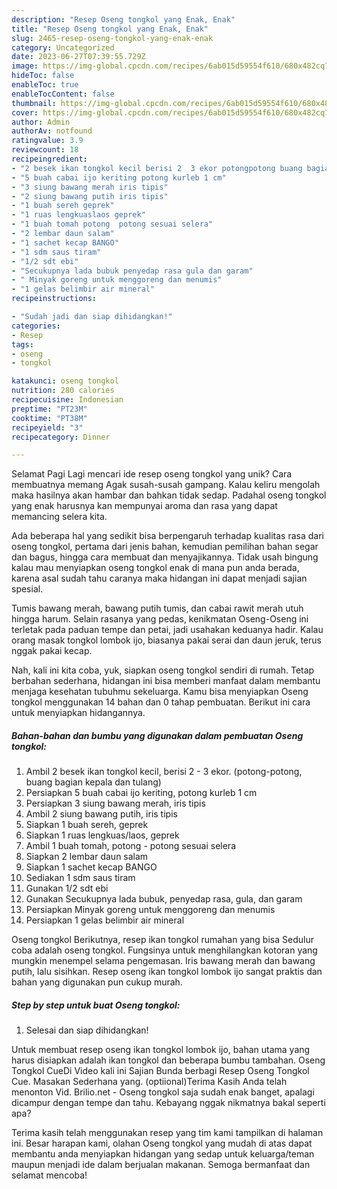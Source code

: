 ```yaml
---
description: "Resep Oseng tongkol yang Enak, Enak"
title: "Resep Oseng tongkol yang Enak, Enak"
slug: 2465-resep-oseng-tongkol-yang-enak-enak
category: Uncategorized
date: 2023-06-27T07:39:55.729Z
image: https://img-global.cpcdn.com/recipes/6ab015d59554f610/680x482cq70/oseng-tongkol-foto-resep-utama.jpg
hideToc: false
enableToc: true
enableTocContent: false
thumbnail: https://img-global.cpcdn.com/recipes/6ab015d59554f610/680x482cq70/oseng-tongkol-foto-resep-utama.jpg
cover: https://img-global.cpcdn.com/recipes/6ab015d59554f610/680x482cq70/oseng-tongkol-foto-resep-utama.jpg
author: Admin
authorAv: notfound
ratingvalue: 3.9
reviewcount: 18
recipeingredient:
- "2 besek ikan tongkol kecil berisi 2  3 ekor potongpotong buang bagian kepala dan tulang"
- "5 buah cabai ijo keriting potong kurleb 1 cm"
- "3 siung bawang merah iris tipis"
- "2 siung bawang putih iris tipis"
- "1 buah sereh geprek"
- "1 ruas lengkuaslaos geprek"
- "1 buah tomah potong  potong sesuai selera"
- "2 lembar daun salam"
- "1 sachet kecap BANGO"
- "1 sdm saus tiram"
- "1/2 sdt ebi"
- "Secukupnya lada bubuk penyedap rasa gula dan garam"
- " Minyak goreng untuk menggoreng dan menumis"
- "1 gelas belimbir air mineral"
recipeinstructions:

- "Sudah jadi dan siap dihidangkan!"
categories:
- Resep
tags:
- oseng
- tongkol

katakunci: oseng tongkol 
nutrition: 280 calories
recipecuisine: Indonesian
preptime: "PT23M"
cooktime: "PT38M"
recipeyield: "3"
recipecategory: Dinner

---
```



Selamat Pagi Lagi mencari ide resep oseng tongkol yang unik? Cara membuatnya memang Agak susah-susah gampang. Kalau keliru mengolah maka hasilnya akan hambar dan bahkan tidak sedap. Padahal oseng tongkol yang enak harusnya kan mempunyai aroma dan rasa yang dapat memancing selera kita.


Ada beberapa hal yang sedikit bisa berpengaruh terhadap kualitas rasa dari oseng tongkol, pertama dari jenis bahan, kemudian pemilihan bahan segar dan bagus, hingga cara membuat dan menyajikannya. Tidak usah bingung kalau mau menyiapkan oseng tongkol enak di mana pun anda berada, karena asal sudah tahu caranya maka hidangan ini dapat menjadi sajian spesial.

Tumis bawang merah, bawang putih tumis, dan cabai rawit merah utuh hingga harum. Selain rasanya yang pedas, kenikmatan Oseng-Oseng ini terletak pada paduan tempe dan petai, jadi usahakan keduanya hadir. Kalau orang masak tongkol lombok ijo, biasanya pakai serai dan daun jeruk, terus nggak pakai kecap.


Nah, kali ini kita coba, yuk, siapkan oseng tongkol sendiri di rumah. Tetap berbahan sederhana, hidangan ini bisa memberi manfaat dalam membantu menjaga kesehatan tubuhmu sekeluarga. Kamu bisa menyiapkan Oseng tongkol menggunakan 14 bahan dan 0 tahap pembuatan. Berikut ini cara untuk menyiapkan hidangannya.

<!--inarticleads1-->

##### Bahan-bahan dan bumbu yang digunakan dalam pembuatan Oseng tongkol:

1. Ambil 2 besek ikan tongkol kecil, berisi 2 - 3 ekor. (potong-potong, buang bagian kepala dan tulang)
1. Persiapkan 5 buah cabai ijo keriting, potong kurleb 1 cm
1. Persiapkan 3 siung bawang merah, iris tipis
1. Ambil 2 siung bawang putih, iris tipis
1. Siapkan 1 buah sereh, geprek
1. Siapkan 1 ruas lengkuas/laos, geprek
1. Ambil 1 buah tomah, potong - potong sesuai selera
1. Siapkan 2 lembar daun salam
1. Siapkan 1 sachet kecap BANGO
1. Sediakan 1 sdm saus tiram
1. Gunakan 1/2 sdt ebi
1. Gunakan Secukupnya lada bubuk, penyedap rasa, gula, dan garam
1. Persiapkan  Minyak goreng untuk menggoreng dan menumis
1. Persiapkan 1 gelas belimbir air mineral


Oseng tongkol Berikutnya, resep ikan tongkol rumahan yang bisa Sedulur coba adalah oseng tongkol. Fungsinya untuk menghilangkan kotoran yang mungkin menempel selama pengemasan. Iris bawang merah dan bawang putih, lalu sisihkan. Resep oseng ikan tongkol lombok ijo sangat praktis dan bahan yang digunakan pun cukup murah. 

<!--inarticleads2-->

##### Step by step untuk buat Oseng tongkol:


1. Selesai dan siap dihidangkan!

Untuk membuat resep oseng ikan tongkol lombok ijo, bahan utama yang harus disiapkan adalah ikan tongkol dan beberapa bumbu tambahan. Oseng Tongkol CueDi Video kali ini Sajian Bunda berbagi Resep Oseng Tongkol Cue. Masakan Sederhana yang. (optiional)Terima Kasih Anda telah menonton Vid. Brilio.net - Oseng tongkol saja sudah enak banget, apalagi dicampur dengan tempe dan tahu. Kebayang nggak nikmatnya bakal seperti apa? 

Terima kasih telah menggunakan resep yang tim kami tampilkan di halaman ini. Besar harapan kami, olahan Oseng tongkol yang mudah di atas dapat membantu anda menyiapkan hidangan yang sedap untuk keluarga/teman maupun menjadi ide dalam berjualan makanan. Semoga bermanfaat dan selamat mencoba!
